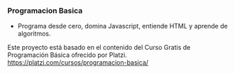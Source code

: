 ### Programacion Basica

- Programa desde cero, domina Javascript, entiende HTML y aprende de algoritmos.

Este proyecto está basado en el contenido del Curso Gratis de Programación Básica  ofrecido por Platzi. https://platzi.com/cursos/programacion-basica/